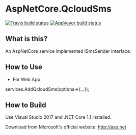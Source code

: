 AspNetCore.QcloudSms
=====================

[![Travis build status](https://img.shields.io/travis/myvas/AspNetCore.QcloudSms.svg?label=travis-ci&style=flat-square&branch=master)](https://travis-ci.org/myvas/AspNetCore.QcloudSms)
[![AppVeyor build status](https://img.shields.io/appveyor/ci/FrankH/AspNetCore-QcloudSms/master.svg?label=appveyor&style=flat-square)](https://ci.appveyor.com/project/FrankH/AspNetCore-QcloudSms)

What is this?
----------------

An AspNetCore service implemented ISmsSender interface.

How to Use
----------------
* For Web App:

services.AddQcloudSms(options=>{...});

How to Build
----------------

Use Visual Studio 2017 and .NET Core 1.1 installed.

Download from Microsoft's official website: http://asp.net
